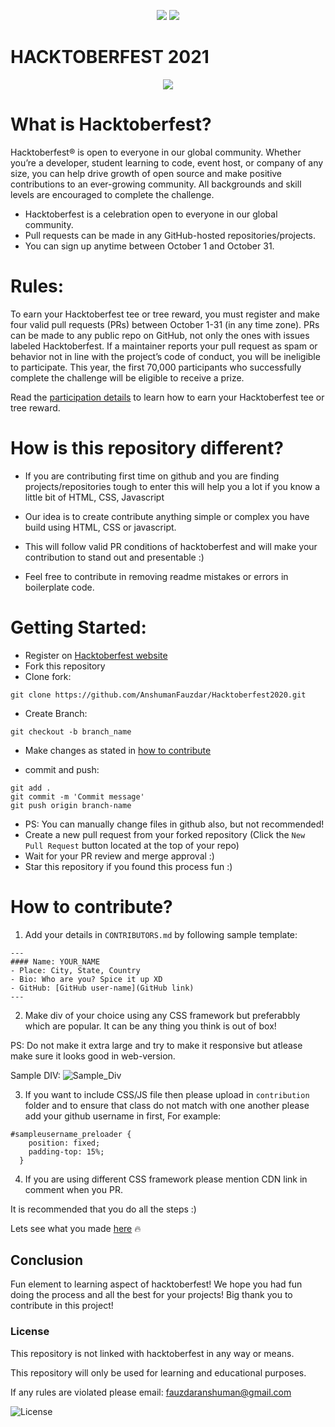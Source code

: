 <p align="center">
<img src="https://img.shields.io/github/forks/AnshumanFauzdar/Hacktoberfest2020?style=for-the-badge">
<img src="https://img.shields.io/github/stars/AnshumanFauzdar/Hacktoberfest2020?style=for-the-badge">
</p>

# HACKTOBERFEST 2021
  
<p align="center">
<img src="https://hacktoberfest.digitalocean.com/_nuxt/img/logo-hacktoberfest-full.f42e3b1.svg">
</p>

# What is Hacktoberfest?

Hacktoberfest® is open to everyone in our global community. Whether you’re a developer, student learning to code, event host, or company of any size, you can help drive growth of open source and make positive contributions to an ever-growing community. All backgrounds and skill levels are encouraged to complete the challenge.

- Hacktoberfest is a celebration open to everyone in our global community.
- Pull requests can be made in any GitHub-hosted repositories/projects.
- You can sign up anytime between October 1 and October 31.

# Rules:
To earn your Hacktoberfest tee or tree reward, you must register and make four valid pull requests (PRs) between October 1-31 (in any time zone). PRs can be made to any public repo on GitHub, not only the ones with issues labeled Hacktoberfest. If a maintainer reports your pull request as spam or behavior not in line with the project’s code of conduct, you will be ineligible to participate. This year, the first 70,000 participants who successfully complete the challenge will be eligible to receive a prize.

Read the [participation details](https://hacktoberfest.digitalocean.com/details) to learn how to earn your Hacktoberfest tee or tree reward.

# How is this repository different?

- If you are contributing first time on github and you are finding projects/repositories tough to enter this will help you a lot if you know a little bit of HTML, CSS, Javascript

- Our idea is to create contribute anything simple or complex you have build using HTML, CSS or javascript.

- This will follow valid PR conditions of hacktoberfest and will make your contribution to stand out and presentable :)
- Feel free to contribute in removing readme mistakes or errors in boilerplate code.

# Getting Started:
- Register on [Hacktoberfest website](https://hacktoberfest.digitalocean.com)
- Fork this repository
- Clone fork:
```
git clone https://github.com/AnshumanFauzdar/Hacktoberfest2020.git
```
- Create Branch:
```
git checkout -b branch_name
```
- Make changes as stated in [how to contribute](https://github.com/AnshumanFauzdar/Hacktoberfest2020#how-to-contribute)

- commit and push:
```
git add .
git commit -m 'Commit message'
git push origin branch-name
```
- PS: You can manually change files in github also, but not recommended!
- Create a new pull request from your forked repository (Click the `New Pull Request` button located at the top of your repo)
- Wait for your PR review and merge approval :)
- Star this repository if you found this process fun :)

# How to contribute?

1. Add your details in `CONTRIBUTORS.md` by following sample template:

```
---
#### Name: YOUR_NAME
- Place: City, State, Country
- Bio: Who are you? Spice it up XD
- GitHub: [GitHub user-name](GitHub link)
---
```

2. Make div of your choice using any CSS framework but preferabbly which are popular. It can be any thing you think is out of box! 

PS: Do not make it extra large and try to make it responsive but atlease make sure it looks good in web-version.

Sample DIV:
![Sample_Div](https://i.imgur.com/WxV30Om.png)

3. If you want to include CSS/JS file then please upload in `contribution` folder and to ensure that class do not match with one another please add your github username in first, For example:
```
#sampleusername_preloader {
    position: fixed;
    padding-top: 15%;
  }
```

4. If you are using different CSS framework please mention CDN link in comment when you PR.

It is recommended that you do all the steps :)

Lets see what you made [here](https://anshumanfauzdar.me/Hacktoberfest2020/) 🔥

## Conclusion
Fun element to learning aspect of hacktoberfest! 
We hope you had fun doing the process and all the best for your projects!
Big thank you to contribute in this project!

### License

This repository is not linked with hacktoberfest in any way or means.

This repository will only be used for learning and educational purposes.

If any rules are violated please email: fauzdaranshuman@gmail.com

![License](https://img.shields.io/github/license/AnshumanFauzdar/Hacktoberfest2020?style=for-the-badge)
